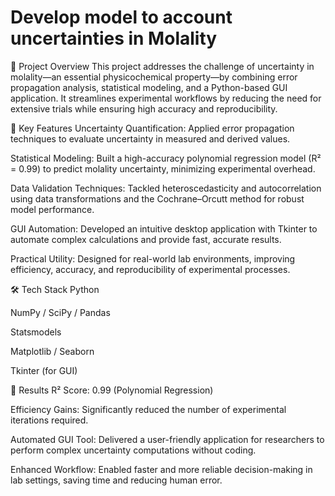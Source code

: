 # Develop model to account uncertainties in Molality
📌 Project Overview
This project addresses the challenge of uncertainty in molality—an essential physicochemical property—by combining error propagation analysis, statistical modeling, and a Python-based GUI application. It streamlines experimental workflows by reducing the need for extensive trials while ensuring high accuracy and reproducibility.

🎯 Key Features
Uncertainty Quantification: Applied error propagation techniques to evaluate uncertainty in measured and derived values.

Statistical Modeling: Built a high-accuracy polynomial regression model (R² = 0.99) to predict molality uncertainty, minimizing experimental overhead.

Data Validation Techniques: Tackled heteroscedasticity and autocorrelation using data transformations and the Cochrane–Orcutt method for robust model performance.

GUI Automation: Developed an intuitive desktop application with Tkinter to automate complex calculations and provide fast, accurate results.

Practical Utility: Designed for real-world lab environments, improving efficiency, accuracy, and reproducibility of experimental processes.

🛠️ Tech Stack
Python

NumPy / SciPy / Pandas

Statsmodels

Matplotlib / Seaborn

Tkinter (for GUI)

🚀 Results
R² Score: 0.99 (Polynomial Regression)

Efficiency Gains: Significantly reduced the number of experimental iterations required.

Automated GUI Tool: Delivered a user-friendly application for researchers to perform complex uncertainty computations without coding.

Enhanced Workflow: Enabled faster and more reliable decision-making in lab settings, saving time and reducing human error.
